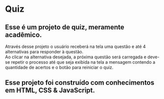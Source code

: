 <h1>Quiz</h1>


<h2>Esse é um projeto de quiz, meramente acadêmico.</h2>
<p>
    Através desse projeto o usuário receberá na tela uma questão e até 4 alternativas para responder à questão. <br> 
    Ao clicar na alternativa desejada, a próxima questão será carregada e deve-se repetir o processo até que seja exibida na tela a mensagem contendo a quantidade de acertos e o botão para reiniciar o quiz.
</p>


<h2>Esse projeto foi construído com conhecimentos em HTML, CSS & JavaScript.</h2>
